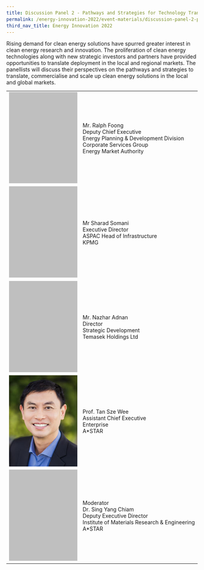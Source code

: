 ```yaml
---
title: Discussion Panel 2 - Pathways and Strategies for Technology Translation & Commercialisation
permalink: /energy-innovation-2022/event-materials/discussion-panel-2-pathways-and-strategies-for-technology-translation-commercialisation/
third_nav_title: Energy Innovation 2022
---
```

Rising demand for clean energy solutions have spurred greater interest in clean energy research and innovation. The proliferation of clean energy technologies along with new strategic investors and partners have provided opportunities to translate deployment in the local and regional markets. The panellists will discuss their perspectives on the pathways and strategies to translate, commercialise and scale up clean energy solutions in the local and global markets.

<div style="text-align: center;"></div>

<div class="speakers-tbl-container">
  <table>
    <tr>
	  <td><img src="/images/speakers/placeholder.png" alt="Ralph Foong" width="180" height="240" /></td>
	  <td>
	    <p><span class="speaker-name">Mr. Ralph Foong</span><br>Deputy Chief Executive<br>Energy Planning & Development Division<br>Corporate Services Group<br>Energy Market Authority</p>
	  </td>
	</tr>
	<tr>
	  <td><img src="/images/speakers/placeholder.png" alt="Sharad Somani" width="180" height="240" /></td>
	  <td>
	    <p><span class="speaker-name">Mr Sharad Somani</span><br>Executive Director<br>ASPAC Head of Infrastructure<br>KPMG</p>
	  </td>
	</tr>
	<tr>
	  <td><img src="/images/speakers/placeholder.png" alt="Nazhar Adnan" width="180" height="240" /></td>
	  <td>
	    <p><span class="speaker-name">Mr. Nazhar Adnan</span><br>Director<br>Strategic Development<br>Temasek Holdings Ltd</p>
	  </td>
	</tr>
	<tr>
	  <td><img src="/images/speakers/tan-sze-wee.jpg" alt="Tan Sze Wee" width="180" height="240" /></td>
	  <td>
	    <p><span class="speaker-name">Prof. Tan Sze Wee</span><br>Assistant Chief Executive<br>Enterprise<br>A*STAR</p>
	  </td>
	</tr>
	<tr>
	  <td><img src="/images/speakers/placeholder.png" alt="Sing Yang Chiam" width="180" height="240" /></td>
	  <td>
	    <p><span class="moderator-text">Moderator</span><br><span class="speaker-name">Dr. Sing Yang Chiam</span><br>Deputy Executive Director<br>Institute of Materials Research & Engineering<br>A*STAR</p>
	  </td>
	</tr>
  </table>
</div> 
